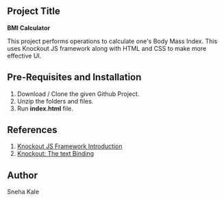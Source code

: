 ## Project Title
**BMI Calculator**

This project performs operations to calculate one's Body Mass Index. This uses Knockout JS framework along with HTML and CSS to make more effective UI.

## Pre-Requisites and Installation
1. Download / Clone the given Github Project.
2. Unzip the folders and files.
3. Run **index.html** file.

## References
1. [Knockout JS Framework Introduction](https://knockoutjs.com/documentation/introduction.html)
2. [Knockout: The text Binding](https://knockoutjs.com/documentation/text-binding.html)

## Author
Sneha Kale
